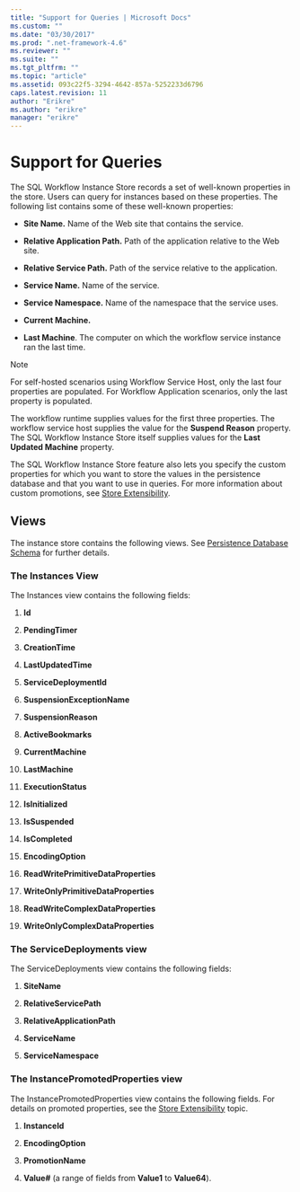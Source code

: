 ```yaml
---
title: "Support for Queries | Microsoft Docs"
ms.custom: ""
ms.date: "03/30/2017"
ms.prod: ".net-framework-4.6"
ms.reviewer: ""
ms.suite: ""
ms.tgt_pltfrm: ""
ms.topic: "article"
ms.assetid: 093c22f5-3294-4642-857a-5252233d6796
caps.latest.revision: 11
author: "Erikre"
ms.author: "erikre"
manager: "erikre"
---
```

# Support for Queries
The SQL Workflow Instance Store records a set of well-known properties in the store. Users can query for instances based on these properties. The following list contains some of these well-known properties:  
  
-   **Site Name.** Name of the Web site that contains the service.  
  
-   **Relative Application Path.** Path of the application relative to the Web site.  
  
-   **Relative Service Path.** Path of the service relative to the application.  
  
-   **Service Name.** Name of the service.  
  
-   **Service Namespace.** Name of the namespace that the service uses.  
  
-   **Current Machine.**  
  
-   **Last Machine**. The computer on which the workflow service instance ran the last time.  
  
> [!NOTE]
>  For self-hosted scenarios using Workflow Service Host, only the last four properties are populated. For Workflow Application scenarios, only the last property is populated.  
  
 The workflow runtime supplies values for the first three properties. The workflow service host supplies the value for the **Suspend Reason** property. The SQL Workflow Instance Store itself supplies values for the **Last Updated Machine** property.  
  
 The SQL Workflow Instance Store feature also lets you specify the custom properties for which you want to store the values in the persistence database and that you want to use in queries. For more information about custom promotions, see [Store Extensibility](../../../docs/framework/wf/store-extensibility.md).  
  
## Views  
 The instance store contains the following views. See [Persistence Database Schema](../../../docs/framework/wf/persistence-database-schema.md) for further details.  
  
### The Instances View  
 The Instances view contains the following fields:  
  
1.  **Id**  
  
2.  **PendingTimer**  
  
3.  **CreationTime**  
  
4.  **LastUpdatedTime**  
  
5.  **ServiceDeploymentId**  
  
6.  **SuspensionExceptionName**  
  
7.  **SuspensionReason**  
  
8.  **ActiveBookmarks**  
  
9. **CurrentMachine**  
  
10. **LastMachine**  
  
11. **ExecutionStatus**  
  
12. **IsInitialized**  
  
13. **IsSuspended**  
  
14. **IsCompleted**  
  
15. **EncodingOption**  
  
16. **ReadWritePrimitiveDataProperties**  
  
17. **WriteOnlyPrimitiveDataProperties**  
  
18. **ReadWriteComplexDataProperties**  
  
19. **WriteOnlyComplexDataProperties**  
  
### The ServiceDeployments view  
 The ServiceDeployments view contains the following fields:  
  
1.  **SiteName**  
  
2.  **RelativeServicePath**  
  
3.  **RelativeApplicationPath**  
  
4.  **ServiceName**  
  
5.  **ServiceNamespace**  
  
### The InstancePromotedProperties view  
 The InstancePromotedProperties view contains the following fields. For details on promoted properties, see the [Store Extensibility](../../../docs/framework/wf/store-extensibility.md) topic.  
  
1.  **InstanceId**  
  
2.  **EncodingOption**  
  
3.  **PromotionName**  
  
4.  **Value#** (a range of fields from **Value1** to **Value64**).